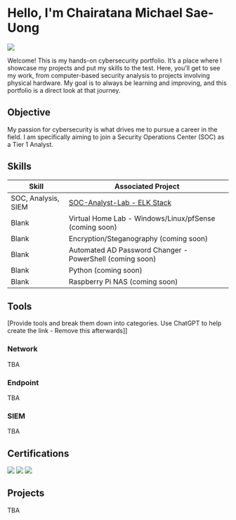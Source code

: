 # Hello, I'm Chairatana Michael Sae-Uong
<a href="https://www.linkedin.com/in/michael-sae-uong-aa0408119/"><img src="https://img.shields.io/badge/-LinkedIn-0072b1?&style=for-the-badge&logo=linkedin&logoColor=white" /></a>

Welcome! This is my hands-on cybersecurity portfolio. It’s a place where I showcase my projects and put my skills to the test. Here, you’ll get to see my work, from computer-based security analysis to projects involving physical hardware. My goal is to always be learning and improving, and this portfolio is a direct look at that journey.

## Objective

My passion for cybersecurity is what drives me to pursue a career in the field. I am specifically aiming to join a Security Operations Center (SOC) as a Tier 1 Analyst. 

## Skills

| Skill                                         | Associated Project         |
|-----------------------------------------------|----------------------------|
| SOC, Analysis, SIEM | <a href="https://github.com/csaeuong/SOC-Analyst-Lab">SOC-Analyst-Lab - ELK Stack</a>|
| Blank | Virtual Home Lab - Windows/Linux/pfSense (coming soon)|
| Blank | Encryption/Steganography (coming soon)|
| Blank | Automated AD Password Changer - PowerShell (coming soon)|
| Blank | Python (coming soon)|
| Blank | Raspberry Pi NAS (coming soon)|

## Tools
[Provide tools and break them down into categories. Use ChatGPT to help create the link - Remove this afterwards]]

### Network
<div>
TBA
</div>

### Endpoint
<div>
   TBA
</div>

### SIEM
<div>
   TBA
</div>

## Certifications

<div>
<img src="https://img.shields.io/badge/-Security%2B-FF0000?&style=for-the-badge&logo=CompTIA&logoColor=white" />
<img src="https://img.shields.io/badge/-ITF%2B-FF0000?&style=for-the-badge&logo=CompTIA&logoColor=white" />
<img src="https://img.shields.io/badge/-Google%20Cybersecurity-4285F4?style=for-the-badge&logo=Google&logoColor=white" />

</div>

## Projects
TBA

